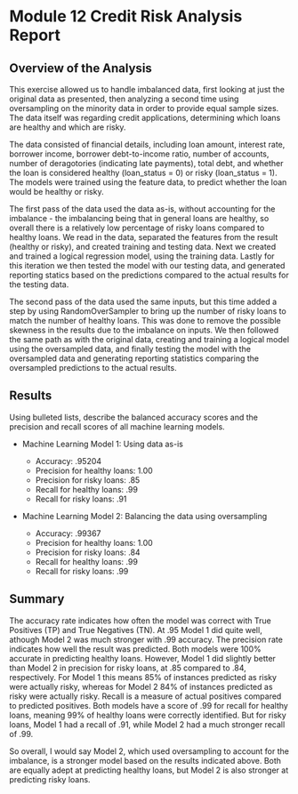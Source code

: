 # Module 12 Credit Risk Analysis Report

## Overview of the Analysis

This exercise allowed us to handle imbalanced data, first looking at just the original data as presented, then analyzing a second time using oversampling on the minority data in order to provide equal sample sizes.  The data itself was regarding credit applications, determining which loans are healthy and which are risky.

The data consisted of financial details, including loan amount, interest rate, borrower income, borrower debt-to-income ratio, number of accounts, number of deragotories (indicating late payments), total debt, and whether the loan is considered healthy (loan_status = 0) or risky (loan_status = 1).  The models were trained using the feature data, to predict whether the loan would be healthy or risky.

The first pass of the data used the data as-is, without accounting for the imbalance - the imbalancing being that in general loans are healthy, so overall there is a relatively low percentage of risky loans compared to healthy loans.  We read in the data, separated the features from the result (healthy or risky), and created training and testing data.  Next we created and trained a logical regression model, using the training data.  Lastly for this iteration we then tested the model with our testing data, and generated reporting statics based on the predictions compared to the actual results for the testing data.

The second pass of the data used the same inputs, but this time added a step by using RandomOverSampler to bring up the number of risky loans to match the number of healthy loans.  This was done to remove the possible skewness in the results due to the imbalance on inputs.  We then followed the same path as with the original data, creating and training a logical model using the oversampled data, and finally testing the model with the oversampled data and generating reporting statistics comparing the oversampled predictions to the actual results.

## Results

Using bulleted lists, describe the balanced accuracy scores and the precision and recall scores of all machine learning models.

* Machine Learning Model 1: Using data as-is
  * Accuracy: .95204
  * Precision for healthy loans: 1.00
  * Precision for risky loans: .85
  * Recall for healthy loans: .99
  * Recall for risky loans: .91

* Machine Learning Model 2: Balancing the data using oversampling
  * Accuracy: .99367
  * Precision for healthy loans: 1.00
  * Precision for risky loans: .84
  * Recall for healthy loans: .99
  * Recall for risky loans: .99

## Summary

The accuracy rate indicates how often the model was correct with True Positives (TP) and True Negatives (TN).  At .95 Model 1 did quite well, athough Model 2 was much stronger with .99 accuracy.  The precision rate indicates how well the result was predicted.  Both models were 100% accurate in predicting healthy loans.  However, Model 1 did slightly better than Model 2 in precision for risky loans, at .85 compared to .84, respectively.  For Model 1 this means 85% of instances predicted as risky were actually risky, whereas for Model 2 84% of instances predicted as risky were actually risky.  Recall is a measure of actual positives compared to predicted positives.  Both models have a score of .99 for recall for healthy loans, meaning 99% of healthy loans were correctly identified.  But for risky loans, Model 1 had a recall of .91, while Model 2 had a much stronger recall of .99.

So overall, I would say Model 2, which used oversampling to account for the imbalance, is a stronger model based on the results indicated above.  Both are equally adept at predicting healthy loans, but Model 2 is also stronger at predicting risky loans.
